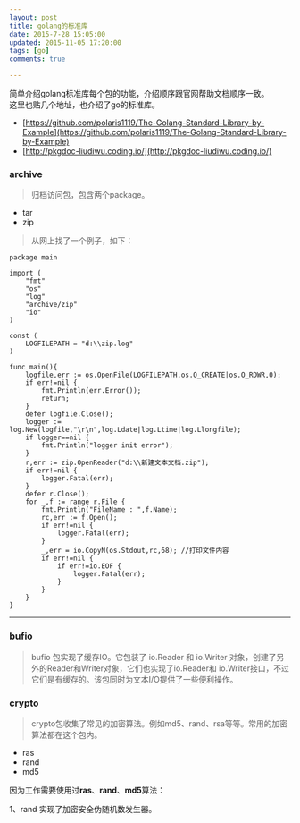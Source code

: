 ```yaml
---
layout: post
title: golang的标准库
date: 2015-7-28 15:05:00
updated: 2015-11-05 17:20:00
tags: [go]
comments: true

---
```


简单介绍golang标准库每个包的功能，介绍顺序跟官网帮助文档顺序一致。  
这里也贴几个地址，也介绍了go的标准库。

- [https://github.com/polaris1119/The-Golang-Standard-Library-by-Example](https://github.com/polaris1119/The-Golang-Standard-Library-by-Example) 
- [http://pkgdoc-liudiwu.coding.io/](http://pkgdoc-liudiwu.coding.io/)

<!-- more -->

### archive
>归档访问包，包含两个package。

- tar
- zip

> 从网上找了一个例子，如下：
	
	package main
	
	import (
		"fmt"
		"os"
		"log"
		"archive/zip"
		"io"
	)
	
	const (
		LOGFILEPATH = "d:\\zip.log"
	)
	
	func main(){
		logfile,err := os.OpenFile(LOGFILEPATH,os.O_CREATE|os.O_RDWR,0);
		if err!=nil {
			fmt.Println(err.Error());
			return;
		}
		defer logfile.Close();
		logger := log.New(logfile,"\r\n",log.Ldate|log.Ltime|log.Llongfile);
		if logger==nil {
			fmt.Println("logger init error");
		}
		r,err := zip.OpenReader("d:\\新建文本文档.zip");
		if err!=nil {
			logger.Fatal(err);
		}
		defer r.Close();
		for _,f := range r.File {
			fmt.Println("FileName : ",f.Name);
			rc,err := f.Open();
			if err!=nil {
				logger.Fatal(err);
			}
			_,err = io.CopyN(os.Stdout,rc,68); //打印文件内容
			if err!=nil {
				if err!=io.EOF {
					logger.Fatal(err);
				}
			}
		}
	}

---

### bufio
>bufio 包实现了缓存IO。它包装了 io.Reader 和 io.Writer 对象，创建了另外的Reader和Writer对象，它们也实现了io.Reader和	io.Writer接口，不过它们是有缓存的。该包同时为文本I/O提供了一些便利操作。

### crypto
>crypto包收集了常见的加密算法。例如md5、rand、rsa等等。常用的加密算法都在这个包内。

- ras
- rand 
- md5

因为工作需要使用过**ras**、**rand**、**md5**算法：

1、rand 实现了加密安全伪随机数发生器。